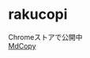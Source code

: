 # rakucopi

Chromeストアで公開中  
[MdCopy](https://chrome.google.com/webstore/detail/mdcopy/kfiiegcfeeinjceagcdbhhfnjdoenaof?hl=ja)
